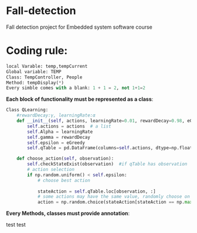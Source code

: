 # Fall-detection

Fall detection project for Embedded system software course

# Coding rule:

~~~Python
local Varable: temp,tempCurrent
Global variable: TEMP
Class: TempController, People
Method: tempDisplay(*)
Every simble comes with a blank: 1 + 1 = 2, not 1+1=2 

~~~

**Each block of functionality must be represented as a class**:

~~~python
Class QLearning:
    #rewardDecay:γ, learningRate:α
    def __init__(self, actions, learningRate=0.01, rewardDecay=0.98, eGreedy=1):
        self.actions = actions  # a list
        self.Alpha = learningRate
        self.gamma = rewardDecay
        self.epsilon = eGreedy
        self.qTable = pd.DataFrame(columns=self.actions, dtype=np.float64)

    def choose_action(self, observation):
        self.checkStateExist(observation)  #if qTable has observation
        # action selection
        if np.random.uniform() < self.epsilon:
            # choose best action
            
            stateAction = self.qTable.loc[observation, :]
            # some actions may have the same value, randomly choose on in these actions
            action = np.random.choice(stateAction[stateAction == np.max(stateAction)].index)
~~~
**Every Methods, classes must provide annotation**:

test test
